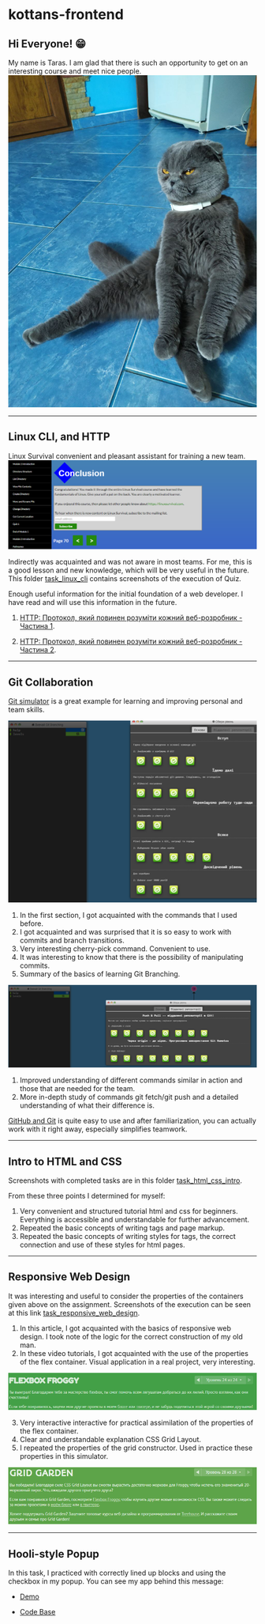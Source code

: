# kottans-frontend

## Hi Everyone! 😁
My name is Taras. I am glad that there is such an opportunity to get on an interesting course and meet nice people.
![Strong cat](./assets/image/strong_cat.jpg)

---
## Linux CLI, and HTTP
Linux Survival convenient and pleasant assistant for training a new team.
![Screenshot](./task_linux_cli/image_2022-07-20_20-39-45.png)

Indirectly was acquainted and was not aware in most teams. For me, this is a good lesson and new knowledge, which will be very useful in the future.
This folder [task_linux_cli](https://github.com/DarkSoulH/kottans-frontend/tree/production/task_linux_cli) contains screenshots of the execution of Quiz.

Enough useful information for the initial foundation of a web developer. I have read and will use this information in the future.

1. [HTTP: Протокол, який повинен розуміти кожний веб-розробник - Частина 1](https://code.tutsplus.com/uk/tutorials/http-the-protocol-every-web-developer-must-know-part-1--net-31177).

2. [HTTP: Протокол, який повинен розуміти кожний веб-розробник - Частина 2](https://code.tutsplus.com/uk/tutorials/http-the-protocol-every-web-developer-must-know-part-2--net-31155).

---
## Git Collaboration

[Git simulator](https://learngitbranching.js.org/?locale=ukgit) is a great example for learning and improving personal and team skills.

![Screenshot](./task_git_collaboration/image_2022-07-21_15-10-16.png)

1. In the first section, I got acquainted with the commands that I used before.
2. I got acquainted and was surprised that it is so easy to work with commits and branch transitions.
3. Very interesting cherry-pick command. Convenient to use.
4. It was interesting to know that there is the possibility of manipulating commits.
5. Summary of the basics of learning Git Branching.


![Screenshot](./task_git_collaboration/image_2022-07-21_20-25-08.png)

1. Improved understanding of different commands similar in action and those that are needed for the team.
2. More in-depth study of commands git fetch/git push and a detailed understanding of what their difference is.


[GitHub and Git](https://github.com/DarkSoulH/kottans-frontend/tree/production/task_git_collaboration) is quite easy to use and after familiarization, you can actually work with it right away, especially simplifies teamwork.

---
## Intro to HTML and CSS
Screenshots with completed tasks are in this folder [task_html_css_intro](https://github.com/DarkSoulH/kottans-frontend/tree/production/task_html_css_intro).

From these three points I determined for myself:
1. Very convenient and structured tutorial html and css for beginners. Everything is accessible and understandable for further advancement.
2. Repeated the basic concepts of writing tags and page markup.
3. Repeated the basic concepts of writing styles for tags, the correct connection and use of these styles for html pages.

---
## Responsive Web Design
It was interesting and useful to consider the properties of the containers given above on the assignment. Screenshots of the execution can be seen at this link [task_responsive_web_design](https://github.com/DarkSoulH/kottans-frontend/tree/production/task_responsive_web_design).

1. In this article, I got acquainted with the basics of responsive web design. I took note of the logic for the correct construction of my old man.
2. In these video tutorials, I got acquainted with the use of the properties of the flex container. Visual application in a real project, very interesting.

![Screenshot](./task_responsive_web_design/froggy.png)

3. Very interactive interactive for practical assimilation of the properties of the flex container.
4. Clear and understandable explanation CSS Grid Layout. 
5. I repeated the properties of the grid constructor. Used in practice these properties in this simulator.

![Screenshot](./task_responsive_web_design/grid_garden.png)

---
## Hooli-style Popup
In this task, I practiced with correctly lined up blocks and using the checkbox in my popup.
You can see my app behind this message:

- [Demo](https://darksoulh.github.io/Hooli-style-Popup/)

- [Code Base](https://github.com/DarkSoulH/Hooli-style-Popup/tree/main/assets)
